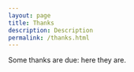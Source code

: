 ```yaml
---
layout: page
title: Thanks
description: Description
permalink: /thanks.html
---
```


Some thanks are due: here they are.